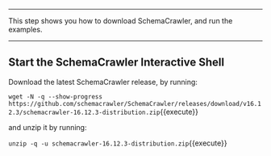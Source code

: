 -----

This step shows you how to download SchemaCrawler, and run the examples.

-----

## Start the SchemaCrawler Interactive Shell

Download the latest SchemaCrawler release, by running:

`wget -N -q --show-progress  https://github.com/schemacrawler/SchemaCrawler/releases/download/v16.12.3/schemacrawler-16.12.3-distribution.zip`{{execute}}

and unzip it by running:

`unzip -q -u schemacrawler-16.12.3-distribution.zip`{{execute}}
